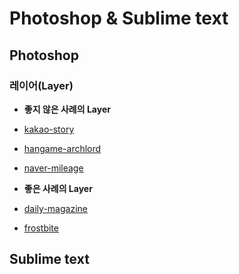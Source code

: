 # Photoshop & Sublime text

## Photoshop

### 레이어(Layer)

- **좋지 않은 사례의 Layer**

 - [kakao-story](../Resources/img/kakao-story.png)
 - [hangame-archlord](../Resources/img/hangame-archlord.png)
 - [naver-mileage](../Resources/img/naver-mileage.png)

- **좋은 사례의 Layer**
 
 - [daily-magazine](../Resources/img/daily-magazine.png)
 - [frostbite](../Resources/img/frostbite.png)

## Sublime text